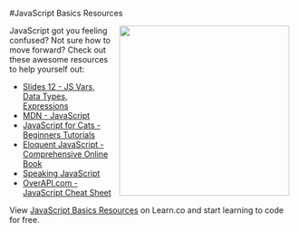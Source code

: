 #JavaScript Basics Resources

<img src="https://s3.amazonaws.com/after-school-assets/confused.gif" align="right" width="300px" hspace="10">

JavaScript got you feeling confused? Not sure how to move forward? Check out these awesome resources to help yourself out:

+ [Slides 12 - JS Vars, Data Types, Expressions](https://docs.google.com/presentation/d/1bbQ5Q0e_OZYPRebGlKIVKcju92KLCscgK7KRbTgUhsY/edit?usp=sharing)
+ [MDN - JavaScript](https://developer.mozilla.org/en-US/docs/Web/JavaScript)
+ [JavaScript for Cats - Beginners Tutorials](http://jsforcats.com/)
+ [Eloquent JavaScript - Comprehensive Online Book](http://eloquentjavascript.net/)
+ [Speaking JavaScript](http://speakingjs.com/es5/index.html)
+ [OverAPI.com - JavaScript Cheat Sheet ](http://overapi.com/javascript/)
<p data-visibility='hidden'>View <a href='https://learn.co/lessons/hs-intro-web-design-javascript-basics-resources' title='JavaScript Basics Resources'>JavaScript Basics Resources</a> on Learn.co and start learning to code for free.</p>
